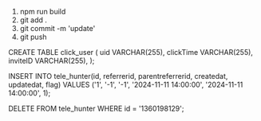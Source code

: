 1. npm run build
2. git add .
3. git commit -m 'update'
4. git push

CREATE TABLE click_user (
  uid VARCHAR(255),
  clickTime VARCHAR(255),
  inviteID VARCHAR(255),
);

INSERT INTO tele_hunter(id, referrerid, parentreferrerid, createdat, updatedat, flag)
VALUES ('1', '-1', '-1', '2024-11-11 14:00:00', '2024-11-11 14:00:00', 1);

DELETE FROM tele_hunter
WHERE id = '1360198129';